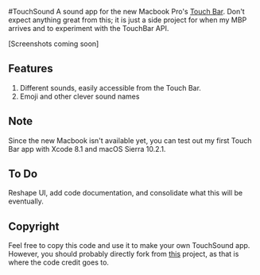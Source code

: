 #TouchSound
A sound app for the new Macbook Pro's [Touch Bar](https://developer.apple.com/macos/touch-bar/). Don't expect anything great from this; it is just a side project for when my MBP arrives and to experiment with the TouchBar API.

[Screenshots coming soon]

## Features
1. Different sounds, easily accessible from the Touch Bar.
2. Emoji and other clever sound names

## Note
Since the new Macbook isn't available yet, you can test out my first Touch Bar app with Xcode 8.1 and macOS Sierra 10.2.1.

## To Do
Reshape UI, add code documentation, and consolidate what this will be eventually.

## Copyright
Feel free to copy this code and use it to make your own TouchSound app. However, you should probably directly fork from [this](https://github.com/hungtruong/TouchFart) project, as that is where the code credit goes to.
